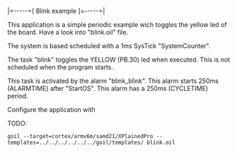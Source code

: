 |=-----=[ Blink example ]=-----=|

This application is a simple periodic example wich toggles the yellow led of the board.
Have a look into "blink.oil" file.

The system is based scheduled with a 1ms SysTick "SystemCounter".

The task "blink" toggles the YELLOW (PB.30) led when executed.
This is not scheduled when the program starts.

This task is activated by the alarm "blink\_blink".
This alarm starts 250ms (ALARMTIME) after "StartOS".
This alarm has a 250ms (CYCLETIME) period.

Configure the application with

TODO:

`
goil --target=cortex/armv6m/samd21/XPlainedPro --templates=../../../../../../goil/templates/ blink.oil
`
